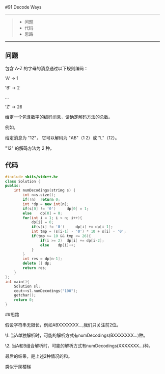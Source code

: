 #91 Decode Ways

---

> * 问题
> * 代码
> * 思路

---

## 问题

包含 A-Z 的字母的消息通过以下规则编码：

'A' -> 1

'B' -> 2

...

'Z' -> 26

给定一个包含数字的编码消息，请确定解码方法的总数。

例如，

给定消息为 "12"， 它可以解码为 "AB"（1 2）或 "L"（12）。

"12" 的解码方法为 2 种。

## 代码

```C++
#include <bits/stdc++.h>
class Solution {
public:
    int numDecodings(string s) {
        int n=s.size();
        if(!n)  return 0;
        int *dp = new int[n];
        if(s[0] != '0')     dp[0] = 1;
        else    dp[0] = 0;
        for(int i = 1; i < n; i++){
            dp[i] = 0;
            if(s[i] != '0')     dp[i] += dp[i-1];
            int tmp = (s[i-1] - '0') * 10 + s[i] - '0';
            if(tmp >= 10 && tmp <= 26){
                if(i >= 2)  dp[i] += dp[i-2];
                else    dp[i]++;
            }
        }
        int res = dp[n-1];
        delete [] dp;
        return res;
    }
};
int main(){
    Solution sl;
    cout<<sl.numDecodings("100");
    getchar();
    return 0;
}
```

##思路

假设字符串无限长，例如ABXXXXXXX…,我们只关注前2位。 

\1. 当A单独解析时，可能的解析方式有numDecodings(BXXXXXXX…)种。 

\2. 当A和B组合解析时，可能的解析方式有numDecodings(XXXXXXX…)种。 

最后的结果，是上述2种情况的和。 

类似于爬楼梯